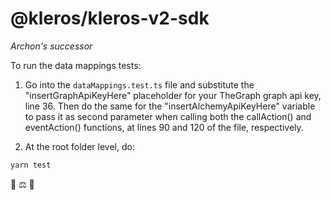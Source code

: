 # @kleros/kleros-v2-sdk

_Archon's successor_

To run the data mappings tests:

1. Go into the `dataMappings.test.ts` file and substitute the "insertGraphApiKeyHere" placeholder for your TheGraph graph api key, line 36. Then do the same for the "insertAlchemyApiKeyHere" variable to pass it as second parameter when calling both the callAction() and eventAction() functions, at lines 90 and 120 of the file, respectively.

2. At the root folder level, do:

```bash
yarn test
```

🚧 ⚖️ 🚧
